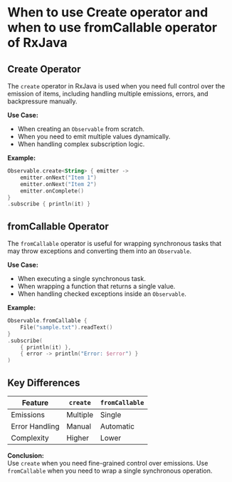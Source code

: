 # When to use Create operator and when to use fromCallable operator of RxJava

## Create Operator
The `create` operator in RxJava is used when you need full control over the emission of items, including handling multiple emissions, errors, and backpressure manually.

**Use Case:**
- When creating an `Observable` from scratch.
- When you need to emit multiple values dynamically.
- When handling complex subscription logic.

**Example:**
```kotlin
Observable.create<String> { emitter ->
    emitter.onNext("Item 1")
    emitter.onNext("Item 2")
    emitter.onComplete()
}
.subscribe { println(it) }
```

## fromCallable Operator
The `fromCallable` operator is useful for wrapping synchronous tasks that may throw exceptions and converting them into an `Observable`.

**Use Case:**
- When executing a single synchronous task.
- When wrapping a function that returns a single value.
- When handling checked exceptions inside an `Observable`.

**Example:**
```kotlin
Observable.fromCallable {
    File("sample.txt").readText()
}
.subscribe(
    { println(it) },
    { error -> println("Error: $error") }
)
```

## Key Differences

| Feature         | `create`                      | `fromCallable`               |
|----------------|------------------------------|------------------------------|
| Emissions      | Multiple                      | Single                       |
| Error Handling | Manual                        | Automatic                     |
| Complexity     | Higher                        | Lower                         |

**Conclusion:**  
Use `create` when you need fine-grained control over emissions. Use `fromCallable` when you need to wrap a single synchronous operation.
